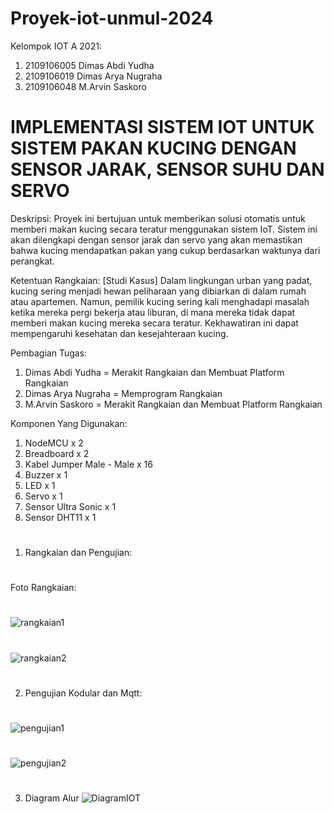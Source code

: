 # Proyek-iot-unmul-2024
Kelompok IOT A 2021:
1. 2109106005 Dimas Abdi Yudha
2. 2109106019 Dimas Arya Nugraha
3. 2109106048 M.Arvin Saskoro


# IMPLEMENTASI SISTEM IOT UNTUK SISTEM PAKAN KUCING DENGAN SENSOR JARAK, SENSOR SUHU DAN SERVO
Deskripsi:
Proyek ini bertujuan untuk memberikan solusi otomatis untuk memberi makan kucing secara teratur menggunakan sistem IoT. Sistem ini akan dilengkapi dengan sensor jarak dan servo yang akan memastikan bahwa kucing mendapatkan pakan yang cukup berdasarkan waktunya dari perangkat.

Ketentuan Rangkaian:
[Studi Kasus]
Dalam lingkungan urban yang padat, kucing sering menjadi hewan peliharaan yang dibiarkan di dalam rumah atau apartemen. Namun, pemilik kucing sering kali menghadapi masalah ketika mereka pergi bekerja atau liburan, di mana mereka tidak dapat memberi makan kucing mereka secara teratur. Kekhawatiran ini dapat mempengaruhi kesehatan dan kesejahteraan kucing.

Pembagian Tugas:
1. Dimas Abdi Yudha = Merakit Rangkaian dan Membuat Platform Rangkaian
2. Dimas Arya Nugraha = Memprogram Rangkaian
3. M.Arvin Saskoro = Merakit Rangkaian dan Membuat Platform Rangkaian

Komponen Yang Digunakan:
1.	NodeMCU x 2
2.	Breadboard x 2
3.	Kabel Jumper Male - Male x 16
4.	Buzzer x 1
5.	LED x 1
6.	Servo x 1
7.	Sensor Ultra Sonic x 1
8.	Sensor DHT11 x 1


#
1. Rangkaian dan Pengujian:
#
Foto Rangkaian:
#
![rangkaian1](https://github.com/DimasYudha1223/UAS_IOT_A/assets/93185675/39752816-bcb0-40c7-a91e-c35fd6f78375)
#
![rangkaian2](https://github.com/DimasYudha1223/UAS_IOT_A/assets/93185675/be35ea8c-40a3-4f3b-8e49-f12ec30aaf8c)
#

#
2. Pengujian Kodular dan Mqtt:
#
![pengujian1](https://github.com/DimasYudha1223/UAS_IOT_A/assets/93185675/e033c092-836c-4f4a-97b8-8e6eee0237ad)
#
![pengujian2](https://github.com/DimasYudha1223/UAS_IOT_A/assets/93185675/c54ac484-f367-4972-875d-5c749852c07a)
#

#
3. Diagram Alur
![DiagramIOT](https://github.com/DimasYudha1223/UAS_IOT_A/assets/93185675/62c32c8e-bf3c-4bc3-aaee-789789041537)
#


